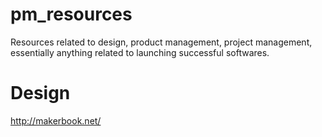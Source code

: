 # pm_resources
Resources related to design, product management, project management, essentially anything related to launching successful softwares. 


# Design
http://makerbook.net/
